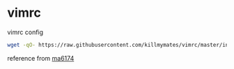 # vimrc
vimrc config

```sh
wget -qO- https://raw.githubusercontent.com/killmymates/vimrc/master/install.sh | sh -x
```

reference from [ma6174](https://github.com/ma6174/vim-deprecated)
